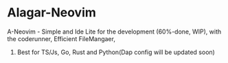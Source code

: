 # Alagar-Neovim


A-Neovim - Simple and Ide Lite for the development (60%-done, WIP), with the coderunner, Efficient FileMangaer,

1. Best for TS/Js, Go, Rust and Python(Dap config will be updated soon)

